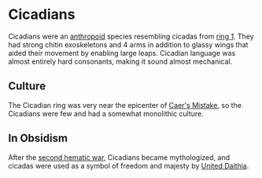 # Cicadians

<meta property="og:description" content="Cicadians were an anthropoid species resembling cicadas from ring 1.">

Cicadians were an [anthropoid](introduction.md) species resembling cicadas from [ring 1](../../geography/anthropic-rings.md). They had strong chitin exoskeletons and 4 arms in addition to glassy wings that aided their movement by enabling large leaps. Cicadian language was almost entirely hard consonants, making it sound almost mechanical.

## Culture

The Cicadian ring was very near the epicenter of [Caer's Mistake](../../history/cataclysms/caers-mistake.md), so the Cicadians were few and had a somewhat monolithic culture.

## In Obsidism

After the [second hematic war](../../history/wars/second-hematic.md), Cicadians became mythologized, and cicadas were used as a symbol of freedom and majesty by [United Daithia](../../organizations/nations/united-daithia.md).